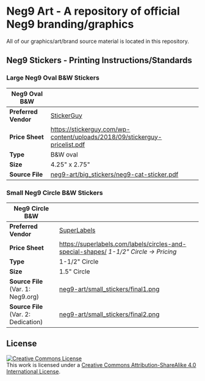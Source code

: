 # Neg9 Art - A repository of official Neg9 branding/graphics

All of our graphics/art/brand source material is located in this repository.

## Neg9 Stickers - Printing Instructions/Standards

### Large Neg9 Oval B&W Stickers

| Neg9 Oval B&W        |                                                                                  |
|----------------------|----------------------------------------------------------------------------------|
| **Preferred Vendor** | [StickerGuy](https://stickerguy.com/)                                            |
| **Price Sheet**      | https://stickerguy.com/wp-content/uploads/2018/09/stickerguy-pricelist.pdf       |
| **Type**             | B&W oval                                                                         |
| **Size**             | 4.25" x 2.75"                                                                    |
| **Source File**      | [neg9-art/big_stickers/neg9-cat-sticker.pdf](/big_stickers/neg9-cat-sticker.pdf) |


### Small Neg9 Circle B&W Stickers

| Neg9 Circle B&W                      |                                                                                       |
|--------------------------------------|---------------------------------------------------------------------------------------|
| **Preferred Vendor**                 | [SuperLabels](https://superlabels.com/labels/circles-and-special-shapes/)             |
| **Price Sheet**                      | https://superlabels.com/labels/circles-and-special-shapes/ _1-1/2" Circle -> Pricing_ |
| **Type**                             | 1-1/2" Circle                                                                         |
| **Size**                             | 1.5" Circle                                                                           |
| **Source File** (Var. 1: Neg9.org)   | [neg9-art/small_stickers/final1.png](/small_stickers/final1.png)                      |
| **Source File** (Var. 2: Dedication) | [neg9-art/small_stickers/final2.png](/small_stickers/final2.png)                      |

## License

<a rel="license" href="http://creativecommons.org/licenses/by-sa/4.0/"><img alt="Creative Commons License" style="border-width:0" src="https://i.creativecommons.org/l/by-sa/4.0/88x31.png" /></a><br />This work is licensed under a <a rel="license" href="http://creativecommons.org/licenses/by-sa/4.0/">Creative Commons Attribution-ShareAlike 4.0 International License</a>.
